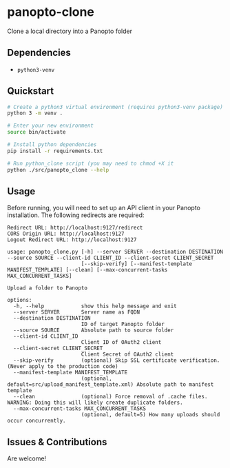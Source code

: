 # panopto-clone

Clone a local directory into a Panopto folder

## Dependencies

* `python3-venv`

## Quickstart

```bash
# Create a python3 virtual environment (requires python3-venv package)
python 3 -m venv .

# Enter your new environment
source bin/activate

# Install python dependencies
pip install -r requirements.txt

# Run python_clone script (you may need to chmod +X it
python ./src/panopto_clone --help
```

## Usage

Before running, you will need to set up an API client in your Panopto installation. The following redirects are required:

```
Redirect URL: http://localhost:9127/redirect 
CORS Origin URL: http://localhost:9127
Logout Redirect URL: http://localhost:9127
```

```
usage: panopto_clone.py [-h] --server SERVER --destination DESTINATION --source SOURCE --client-id CLIENT_ID --client-secret CLIENT_SECRET
                        [--skip-verify] [--manifest-template MANIFEST_TEMPLATE] [--clean] [--max-concurrent-tasks MAX_CONCURRENT_TASKS]

Upload a folder to Panopto

options:
  -h, --help            show this help message and exit
  --server SERVER       Server name as FQDN
  --destination DESTINATION
                        ID of target Panopto folder
  --source SOURCE       Absolute path to source folder
  --client-id CLIENT_ID
                        Client ID of OAuth2 client
  --client-secret CLIENT_SECRET
                        Client Secret of OAuth2 client
  --skip-verify         (optional) Skip SSL certificate verification. (Never apply to the production code)
  --manifest-template MANIFEST_TEMPLATE
                        (optional, default=src/upload_manifest_template.xml) Absolute path to manifest template
  --clean               (optional) Force removal of .cache files. WARNING: Doing this will likely create duplicate folders.
  --max-concurrent-tasks MAX_CONCURRENT_TASKS
                        (optional, default=5) How many uploads should occur concurrently.
```

## Issues & Contributions

Are welcome!
